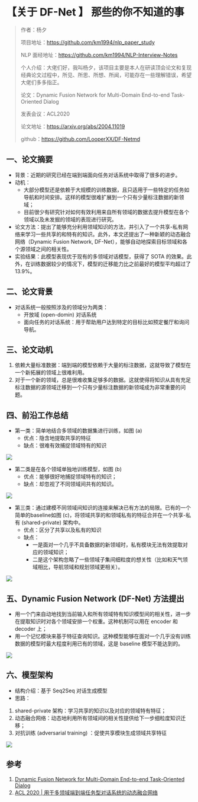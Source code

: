 # 【关于 DF-Net 】 那些的你不知道的事

> 作者：杨夕
> 
> 项目地址：https://github.com/km1994/nlp_paper_study
> 
> NLP 面经地址：https://github.com/km1994/NLP-Interview-Notes
> 
> 个人介绍：大佬们好，我叫杨夕，该项目主要是本人在研读顶会论文和复现经典论文过程中，所见、所思、所想、所闻，可能存在一些理解错误，希望大佬们多多指正。
> 
> 论文：Dynamic Fusion Network for Multi-Domain End-to-end Task-Oriented Dialog
> 
> 发表会议：ACL2020
> 
> 论文地址：https://arxiv.org/abs/2004.11019
> 
> github：https://github.com/LooperXX/DF-Netmd

## 一、论文摘要

- 背景：近期的研究已经在端到端面向任务对话系统中取得了很多的进步。
- 动机：
  - 大部分模型还是依赖于大规模的训练数据，且只适用于一些特定的任务如导航和时间安排。这样的模型很难扩展到一个只有少量标注数据的新领域；
  - 目前很少有研究针对如何有效利用来自所有领域的数据去提升模型在各个领域以及未发掘的领域的表现进行研究。
- 论文方法：提出了能够充分利用领域知识的方法，并引入了一个共享-私有网络来学习一些共享的和特有的知识。此外，本文还提出了一种新颖的动态融合网络（Dynamic Fusion Network, DF-Net），能够自动地探索目标领域和各个源领域之间的相关性。
- 实验结果：此模型表现优于现有的多领域对话模型，获得了 SOTA 的效果。此外，在训练数据较少的情况下，模型的迁移能力比之前最好的模型平均超过了 13.9%。

## 二、论文背景

- 对话系统一般按照涉及的领域分为两类：
  - 开放域 (open-domin) 对话系统
  - 面向任务的对话系统：用于帮助用户达到特定的目标比如预定餐厅和询问导航。

## 三、论文动机

1. 依赖大量标准数据：端到端的模型依赖于大量的标注数据，这就导致了模型在一个新拓展的领域上很难利用。
2. 对于一个新的领域，总是很难收集足够多的数据。这就使得将知识从具有充足标注数据的源领域迁移到一个只有少量标注数据的新领域成为非常重要的问题。

## 四、前沿工作总结

- 第一类：简单地结合多领域的数据集进行训练，如图 (a)
  - 优点：隐含地提取共享的特征
  - 缺点：很难有效捕捉领域特有的知识

![](img/微信截图_20210328144845.png)

- 第二类是在各个领域单独地训练模型，如图 (b)
  - 优点：能够很好地捕捉领域特有的知识；
  - 缺点：却忽视了不同领域间共有的知识。

![](img/微信截图_20210328144912.png)

- 第三类：通过建模不同领域间知识的连接来解决已有方法的局限。已有的一个简单的baseline如图 (c)，将领域共享的和领域私有的特征合并在一个共享-私有 (shared-private) 架构中。
  - 优点：区分了共享以及私有的知识
  - 缺点：
    - 一是面对一个几乎不具备数据的新领域时，私有模块无法有效提取对应的领域知识；
    - 二是这个架构忽略了一些领域子集间细粒度的想关性（比如和天气领域相比，导航领域和规划领域更相关）。

![](img/微信截图_20210328144940.png)

## 五、Dynamic Fusion Network (DF-Net) 方法提出

- 用一个门来自动地找到当前输入和所有领域特有知识模型间的相关性，进一步在提取知识时对各个领域安排一个权重。这种机制可以用在 encoder 和 decoder 上；
- 用一个记忆模块来基于特征查询知识。这种模型能够在面对一个几乎没有训练数据的模型时最大程度利用已有的领域，这是 baseline 模型不能达到的。

![](img/微信截图_20210328145410.png)

## 六、模型架构

- 结构介绍：基于 Seq2Seq 对话生成模型
- 思路：

1. shared-private 架构：学习共享的知识以及对应的领域特有特征；
2. 动态融合网络：动态地利用所有领域间的相关性提供给下一步细粒度知识迁移；
3. 对抗训练 (adversarial training) ：促使共享模块生成领域共享特征

![](img/微信截图_20210328145646.png)

## 参考

1. [Dynamic Fusion Network for Multi-Domain End-to-end Task-Oriented Dialog](https://www.aminer.cn/pub/5ea2b8bf91e01167f5a89cd6/dynamic-fusion-network-for-multi-domain-end-to-end-task-oriented-dialog)
2. [ACL 2020 | 用于多领域端到端任务型对话系统的动态融合网络 ](https://www.sohu.com/a/406415877_500659)
